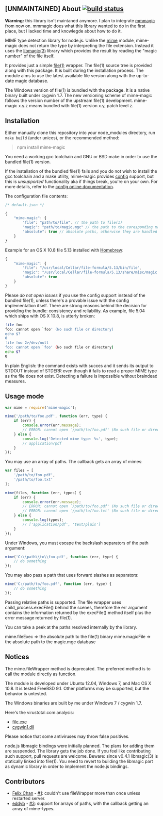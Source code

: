 ## [UNMAINTAINED] About [![build status](https://secure.travis-ci.org/SaltwaterC/mime-magic.png?branch=master)](http://travis-ci.org/SaltwaterC/mime-magic)

**Warning:** this library isn't maintaned anymore. I plan to integrate [mmmagic](https://github.com/mscdex/mmmagic) from now on. mmmagic does what this library wanted to do in the first place, but I lacked time and knowlegde about how to do it.

MIME type detection library for node.js. Unlike the [mime](https://github.com/broofa/node-mime) module, mime-magic does not return the type by interpreting the file extension. Instead it uses the [libmagic(3)](http://linux.die.net/man/3/libmagic) library which provides the result by reading the "magic number" of the file itself.

It provides just a simple [file(1)](http://linux.die.net/man/1/file) wrapper. The file(1) source tree is provided along with this package. It is built during the installation process. The module aims to use the latest available file version along with the up-to-date magic database.

The Windows version of file(1) is bundled with the package. It is a native binary built under cygwin 1.7. The new versioning scheme of mime-magic follows the version number of the upstream file(1) development. mime-magic x.y.z means bundled with file(1) version x.y, patch level z.

## Installation

Either manually clone this repository into your node_modules directory, run `make build` (under unices), or the recommended method:

> npm install mime-magic

You need a working gcc toolchain and GNU or BSD make in order to use the bundled file(1) version.

If the installation of the bundled file(1) fails and you do not wish to install the gcc toolchain and a make utility, mime-magic provides [config](https://github.com/lorenwest/node-config) support, but this is *unsupported* functionality aka if things break, you're on your own. For more details, refer to the [config online documentation](http://lorenwest.github.com/node-config/latest/).

The configuration file contents:

```javascript
/* default.json */

{
	"mime-magic": {
		"file": "path/to/file", // the path to file(1)
		"magic": "path/to/magic.mgc" // the path to the coresponding magic.mgc
		"absolute": true // absolute paths, otherwise they are handled as relative to __dirname of mime-magic.js (mime-magic/lib)
	}
}
```

Example for an OS X 10.8 file 5.13 installed with [Homebrew](http://mxcl.github.com/homebrew/):

```javascript
{
	"mime-magic": {
		"file": "/usr/local/Cellar/file-formula/5.13/bin/file",
		"magic": "/usr/local/Cellar/file-formula/5.13/share/misc/magic.mgc",
		"absolute": true
	}
}
```

Please *do not open issues* if you use the config support instead of the bundled file(1), unless there's a provable issue with the config implementation itself. There are strong reasons behind the decision for providing the bundle: consistency and reliability. As example, file 5.04 which ships with OS X 10.8, is utterly broken:

```bash
file foo
foo: cannot open `foo' (No such file or directory)
echo $?
0
file foo 2>/dev/null
foo: cannot open `foo' (No such file or directory)
echo $?
0
```

In plain English: the command exists with succes and it sends its output to STDOUT instead of STDERR even though it fails to read a proper MIME type as the file does not exist. Detecting a failure is impossible without braindead measures.

## Usage mode

```javascript
var mime = require('mime-magic');

mime('/path/to/foo.pdf', function (err, type) {
	if (err) {
		console.error(err.message);
		// ERROR: cannot open `/path/to/foo.pdf' (No such file or directory)
	} else {
		console.log('Detected mime type: %s', type);
		// application/pdf
	}
});
```

You may use an array of paths. The callback gets an array of mimes:

```javascript
var files = [
	'/path/to/foo.pdf',
	'/path/to/foo.txt'
];

mime(files, function (err, types) {
	if (err) {
		console.error(err.message);
		// ERROR: cannot open `/path/to/foo.pdf' (No such file or directory)
		// ERROR: cannot open `/path/to/foo.txt' (No such file or directory)
	} else {
		console.log(types);
		// ['application/pdf', 'text/plain']
	}
});
```

Under Windows, you must escape the backslash separators of the path argument:

```javascript
mime('C:\\path\\to\\foo.pdf', function (err, type) {
	// do something
});
```

You may also pass a path that uses forward slashes as separators:

```javascript
mime('C:/path/to/foo.pdf', function (err, type) {
	// do something
});
```

Passing relative paths is supported. The file wrapper uses child_process.execFile() behind the scenes, therefore the err argument contains the information returned by the execFile() method itself plus the error message returned by file(1).

You can take a peek at the paths resolved internally by the library.

mime.fileExec  => the absolute path to the file(1) binary
mime.magicFile => the absolute path to the magic.mgc database

## Notices

The mime.fileWrapper method is deprecated. The preferred method is to call the module directly as function.

The module is developed under Ubuntu 12.04, Windows 7, and Mac OS X 10.8. It is tested FreeBSD 9.1. Other platforms may be supported, but the behavior is untested.

The Windows binaries are built by me under Windows 7 / cygwin 1.7.

Here's the virustotal.com analysis:

 * [file.exe](https://www.virustotal.com/en/file/ed1afbc74c59f1a2087c4cf1889b72793470d129f9d16c5357235ec891cabcac/analysis/1364565832/)
 * [cygwin1.dll](https://www.virustotal.com/file/df4e2115c80d07ca4345ba92053dcc38c4002554677a04509d02669a50ab86bf/analysis/1359210741/)

Please notice that some antiviruses may throw false positives.

node.js libmagic bindings were initially planned. The plans for adding them are suspended. The library gets the job done. If you feel like contributing such support, pull requests are welcome. Beware: since v0.4.1 libmagic(3) is statically linked into file(1). You need to revert to building the libmagic part as dynamic library in order to implement the node.js bindings.

## Contributors

 * [Felix Chan](https://github.com/felixchan) - [#1](https://github.com/SaltwaterC/mime-magic/pull/1): couldn't use fileWrapper more than once unless restarted server.
 * [eddyb](https://github.com/eddyb) - [#3](https://github.com/SaltwaterC/mime-magic/pull/3): support for arrays of paths, with the callback getting an array of mime-types.

